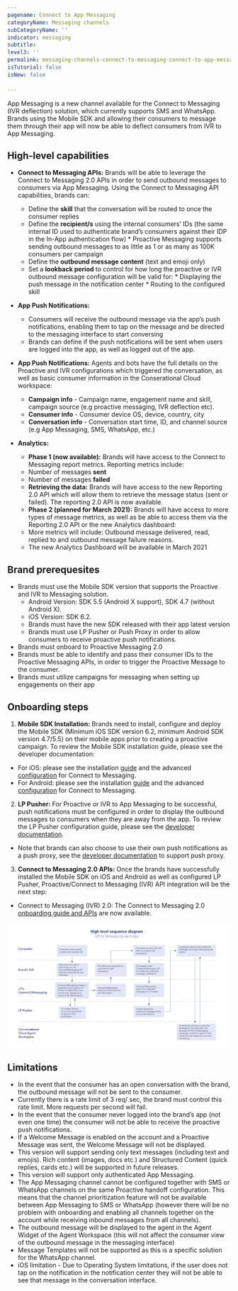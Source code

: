 ```yaml
---
pagename: Connect to App Messaging 
categoryName: Messaging channels
subCategoryName: ''
indicator: messaging
subtitle: 
level3: ''
permalink: messaging-channels-connect-to-messaging-connect-to-app-messaging.html
isTutorial: false
isNew: false

---
```


App Messaging is a new channel available for the Connect to Messaging (IVR deflection) solution, which currently supports SMS and WhatsApp. Brands using the Mobile SDK and allowing their consumers to message them through their app will now be able to deflect consumers from IVR to App Messaging.

## High-level capabilities

* **Connect to Messaging APIs:** Brands will be able to leverage the Connect to Messaging 2.0 APIs in order to send outbound messages to consumers via App Messaging. Using the Connect to Messaging API capabilities, brands can:
  * Define the **skill** that the conversation will be routed to once the consumer replies
  * Define the **recipient/s** using the internal consumers’ IDs (the same internal ID used to authenticate brand’s consumers against their IDP in the In-App authentication flow)
        * Proactive Messaging supports sending outbound messages to as little as 1 or as many as 100K consumers per campaign   
  * Define the **outbound message content** (text and emoji only)
  * Set a **lookback period** to control for how long the proactive or IVR outbound message configuration will be valid for:
        * Displaying the push message in the notification center
        * Routing to the configured skill     

* **App Push Notifications:** 
  * Consumers will receive the outbound message via the app’s push notifications, enabling them to tap on the message and be directed to the messaging interface to start conversing 
  * Brands can define if the push notifications will be sent when users are logged into the app, as well as logged out of the app. 

* **App Push Notifications:** Agents and bots have the full details on the Proactive and IVR configurations which triggered the conversation, as well as basic consumer information in the Conserational Cloud workspace: 
  * **Campaign info** - Campaign name, engagement name and skill, campaign source (e.g proactive messaging, IVR deflection etc).
  * **Consumer info** - Consumer device OS, device, country, city
  * **Conversation info** - Conversation start time, ID, and channel source (e.g App Messaging, SMS, WhatsApp, etc.)

* **Analytics:** 
  * **Phase 1 (now available):** Brands will have access to the Connect to Messaging report metrics. Reporting metrics include: 
   * Number of messages **sent**
   * Number of messages **failed**
   * **Retrieving the data:** Brands will have access to the new Reporting 2.0 API which will allow them to retrieve the message status (sent or failed). The reporting 2.0 API is now available. 
  * **Phase 2 (planned for March 2021):** Brands will have access to more types of message metrics, as well as be able to access them via the Reporting 2.0 API or the new Analytics dashboard:
   * More metrics will include: Outbound message delivered, read, replied to and outbound message failure reasons. 
   * The new Analytics Dashboard will be available in March 2021 

## Brand prerequesites 

* Brands must use the Mobile SDK version that supports the Proactive and IVR to Messaging solution.
    * Android Version: SDK 5.5 (Android X support), SDK 4.7 (without Android X).
    * iOS Version: SDK 6.2.
    * Brands must have the new SDK released with their app latest version 
    * Brands must use LP Pusher or Push Proxy in order to allow consumers to receive proactive push notifications.
* Brands must onboard to Proactive Messaging 2.0 
* Brands must be able to identify and pass their consumer IDs to the Proactive Messaging APIs, in order to trigger the Proactive Message to the consumer. 
* Brands must utilize campaigns for messaging when setting up engagements on their app

## Onboarding steps

1. **Mobile SDK Installation:** Brands need to install, configure and deploy the Mobile SDK (Minimum iOS SDK version 6.2, minimum Android SDK version 4.7/5.5) on their mobile apps prior to creating a proactive campaign. To review the Mobile SDK installation guide, please see the developer documentation:
  * For iOS: please see the installation [guide](https://developers.liveperson.com/mobile-app-messaging-sdk-for-ios-overview.html) and the advanced [configuration](https://developers.liveperson.com/mobile-app-messaging-sdk-for-ios-advanced-features-proactive-and-ivr-deflection-to-app-messaging.html) for Connect to Messaging. 
  * For Android: please see the installation [guide](https://developers.liveperson.com/mobile-app-messaging-sdk-for-android-overview.html) and the advanced [configuration](https://developers.liveperson.com/mobile-app-messaging-sdk-for-android-advanced-features-proactive-and-ivr-deflection-to-app-messaging.html) for Connect to Messaging. 

2. **LP Pusher:** For Proactive or IVR to App Messaging to be successful, push notifications must be configured in order to display the outbound messages to consumers when they are away from the app. To review the LP Pusher configuration guide, please see the [developer documentation](https://developers.liveperson.com/push-notification-service-overview.html). 
  * Note that brands can also choose to use their own push notifications as a push proxy, see the [developer documentation](https://developers.liveperson.com/push-notification-service-overview.html) to support push proxy. 

3. **Connect to Messaging 2.0 APIs:** Once the brands have successfully installed the Mobile SDK on iOS and Android as well as configured LP Pusher, Proactive/Connect to Messaging (IVR) API integration will be the next step:
  * Connect to Messaging (IVR) 2.0: The Connect to Messaging 2.0 [onboarding guide and APIs](messaging-channels-connect-to-messaging-user-guide.html) are now available. 

![](img/ivr-to-app-messaging-1.png)

## Limitations 

* In the event that the consumer has an open conversation with the brand, the outbound message will not be sent to the consumer.
* Currently there is a rate limit of 3 req/ sec, the brand must control this rate limit. More requests per second will fail. 
* In the event that the consumer never logged into the brand’s app (not even one time) the consumer will not be able to receive the proactive push notifications.
* If a Welcome Message is enabled on the account and a Proactive Message was sent, the Welcome Message will not be displayed. 
* This version will support sending only text messages (including text and emojis). Rich content (images, docs etc.) and Structured Content (quick replies, cards etc.) will be supported in future releases.
* This version will support only authenticated App Messaging. 
* The App Messaging channel cannot be configured together with SMS or WhatsApp channels on the same Proactive handoff configuration. This means that the channel prioritization feature will not be available between App Messaging to SMS or WhatsApp (however there will be no problem with onboarding and enabling all channels together on the account while receiving inbound messages from all channels).   
* The outbound message will be displayed to the agent in the Agent Widget of the Agent Workspace (this will not affect the consumer view of the outbound message in the messaging interface)
* Message Templates will not be supported as this is a specific solution for the WhatsApp channel. 
* iOS limitation - Due to Operating System limitations, if the user does not tap on the notification in the notification center they  will not be able to see that message in the conversation interface.  
